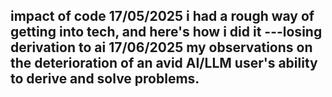 impact of code
17/05/2025
i had a rough way of getting into tech, and here's how i did it
---losing derivation to ai
17/06/2025
my observations on the deterioration of an avid AI/LLM user's ability to derive and solve problems.
---

